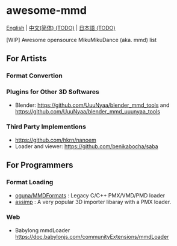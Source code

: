 # awesome-mmd
[English](README.md) | [中文(简体) (TODO)](README.zh-Hans.md) | [日本語 (TODO)](README.ja.md)

[WIP] Awesome opensource MikuMikuDance (aka. mmd) list

## For Artists
### Format Convertion

### Plugins for Other 3D Softwares
- Blender: https://github.com/UuuNyaa/blender_mmd_tools and https://github.com/UuuNyaa/blender_mmd_uuunyaa_tools

### Third Party Implementions
- https://github.com/hkrn/nanoem
- Loader and viewer: https://github.com/benikabocha/saba


## For Programmers
### Format Loading
- [oguna/MMDFormats](https://github.com/oguna/MMDFormats) : Legacy C/C++ PMX/VMD/PMD loader
- [assimp](https://github.com/assimp/assimp) : A very popular 3D importer libaray with a PMX loader.

### Web
- Babylong mmdLoader https://doc.babylonjs.com/communityExtensions/mmdLoader
